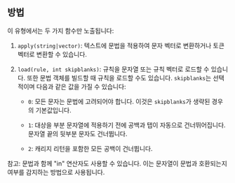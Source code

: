 ## 방법

이 유형에서는 두 가지 함수만 노출됩니다:

1. `apply(string|vector)`: 텍스트에 문법을 적용하여 문자 벡터로 변환하거나 토큰 벡터로 변환할 수 있습니다.

2. `load(rule, int skipblanks)`: 규칙을 문자열 또는 규칙 벡터로 로드할 수 있습니다. 또한 문법 객체를 빌드할 때 규칙을 로드할 수도 있습니다. `skipblanks`는 선택적이며 다음과 같은 값을 가질 수 있습니다:

   - `0`: 모든 문자는 문법에 고려되어야 합니다. 이것은 `skipblanks`가 생략된 경우의 기본값입니다.
   
   - `1`: 대상을 부분 문자열에 적용하기 전에 공백과 탭이 자동으로 건너뛰어집니다. 문자열 끝의 뒷부분 문자도 건너뜁니다.
   
   - `2`: 캐리지 리턴을 포함한 모든 공백이 건너뜁니다.

참고: 문법과 함께 "in" 연산자도 사용할 수 있습니다. 이는 문자열이 문법과 호환되는지 여부를 감지하는 방법으로 사용됩니다.